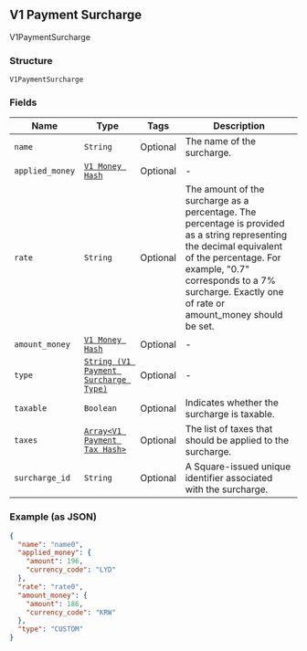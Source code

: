 ## V1 Payment Surcharge

V1PaymentSurcharge

### Structure

`V1PaymentSurcharge`

### Fields

| Name | Type | Tags | Description |
|  --- | --- | --- | --- |
| `name` | `String` | Optional | The name of the surcharge. |
| `applied_money` | [`V1 Money Hash`](/doc/models/v1-money.md) | Optional | - |
| `rate` | `String` | Optional | The amount of the surcharge as a percentage. The percentage is provided as a string representing the decimal equivalent of the percentage. For example, "0.7" corresponds to a 7% surcharge. Exactly one of rate or amount_money should be set. |
| `amount_money` | [`V1 Money Hash`](/doc/models/v1-money.md) | Optional | - |
| `type` | [`String (V1 Payment Surcharge Type)`](/doc/models/v1-payment-surcharge-type.md) | Optional | - |
| `taxable` | `Boolean` | Optional | Indicates whether the surcharge is taxable. |
| `taxes` | [`Array<V1 Payment Tax Hash>`](/doc/models/v1-payment-tax.md) | Optional | The list of taxes that should be applied to the surcharge. |
| `surcharge_id` | `String` | Optional | A Square-issued unique identifier associated with the surcharge. |

### Example (as JSON)

```json
{
  "name": "name0",
  "applied_money": {
    "amount": 196,
    "currency_code": "LYD"
  },
  "rate": "rate0",
  "amount_money": {
    "amount": 186,
    "currency_code": "KRW"
  },
  "type": "CUSTOM"
}
```

